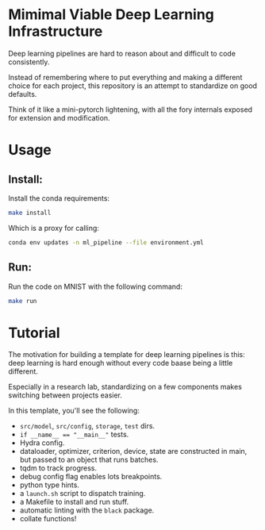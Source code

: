 # Mimimal Viable Deep Learning Infrastructure

Deep learning pipelines are hard to reason about and difficult to code consistently.

Instead of remembering where to put everything and making a different choice for each project, this repository is an attempt to standardize on good defaults.

Think of it like a mini-pytorch lightening, with all the fory internals exposed for extension and modification.


# Usage

## Install:

Install the conda requirements:

```bash
make install
```

Which is a proxy for calling:

```bash
conda env updates -n ml_pipeline --file environment.yml
```

## Run:

Run the code on MNIST with the following command:

```bash
make run
```


# Tutorial

The motivation for building a template for deep learning pipelines is this: deep learning is hard enough without every code baase being a little different.

Especially in a research lab, standardizing on a few components makes switching between projects easier.

In this template, you'll see the following:

- `src/model`, `src/config`, `storage`, `test` dirs.
- `if __name__ == "__main__"` tests.
- Hydra config.
- dataloader, optimizer, criterion, device, state are constructed in main, but passed to an object that runs batches.
- tqdm to track progress.
- debug config flag enables lots breakpoints.
- python type hints.
- a `launch.sh` script to dispatch training.
- a Makefile to install and run stuff.
- automatic linting with the `black` package.
- collate functions!
